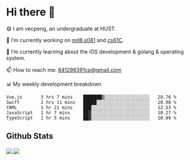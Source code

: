 
# Hi there 👋
😄 I am vecpeng, an undergraduate at HUST.

🔭 I’m currently working on [mit6.s081](https://pdos.csail.mit.edu/6.S081/2020/) and [cs61C](https://inst.eecs.berkeley.edu/~cs61c/fa21/).

🌱 I’m currently learning about the iOS development & golang & operating system.

📫 How to reach me: 841298391cp@gmail.com

📊 My weekly development breakdown
<!--START_SECTION:waka-->
```text
Vue.js       3 hrs 7 mins    ███████▒░░░░░░░░░░░░░░░░░   28.76 % 
Swift        2 hrs 11 mins   █████░░░░░░░░░░░░░░░░░░░░   20.08 % 
YAML         1 hr 21 mins    ███░░░░░░░░░░░░░░░░░░░░░░   12.53 % 
JavaScript   1 hr 7 mins     ██▓░░░░░░░░░░░░░░░░░░░░░░   10.27 % 
TypeScript   1 hr 5 mins     ██▓░░░░░░░░░░░░░░░░░░░░░░   10.09 % 
```
<!--END_SECTION:waka-->

## Github Stats
<a href="https://github.com/anuraghazra/github-readme-stats">
  <img align="center" src="https://github-readme-stats.vercel.app/api?username=vecpeng&count_private=true&hide=stars" />
</a>
<a href="https://github.com/anuraghazra/convoychat">
  <img align="center" src="https://github-readme-stats.vercel.app/api/top-langs/?username=vecpeng&layout=compact" />
</a>
